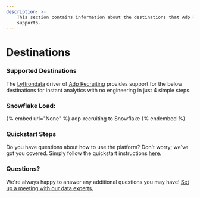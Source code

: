 ```yaml
---
description: >-
    This section contains information about the destinations that Adp Recruiting
    supports.
---
```


# Destinations

### Supported Destinations

The [Lyftrondata](https://www.lyftrondata.com/) driver of [Adp Recruiting](None) provides support for the below destinations for instant analytics with no engineering in just 4 simple steps.

### Snowflake Load:

{% embed url="None" %}
adp-recruiting to Snowflake
{% endembed %}

### Quickstart Steps

Do you have questions about how to use the platform? Don't worry; we've got you covered. Simply follow the quickstart instructions [here](README.md).

### Questions? <a href="#questions" id="questions"></a>

We're always happy to answer any additional questions you may have! [Set up a meeting with our data experts.](https://www.lyftrondata.com/book-a-meeting/)

